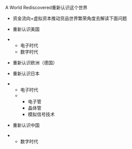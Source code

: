 A World Rediscovered重新认识这个世界

+ 资金流向+虚拟资本推动货品世界繁荣角度去解读下面问题

  
+ 重新认识美国
+ + 电子时代
  + 数字时代
+ 重新认识欧洲（德国）
+ 重新认识日本
+ + 电子时代
  + + 电子管
    + 晶体管
    + 模拟信号技术
+ 重新认识中国
+ + 数字时代
